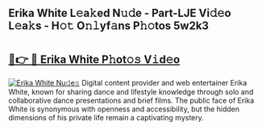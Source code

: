 ## Erika White L𝚎a𝚔ed N𝚞𝚍e - Part-LJE Vi𝚍𝚎o L𝚎a𝚔s - H𝚘𝚝 O𝚗𝚕yf𝚊ns P𝚑𝚘tos 5w2k3

# <h2><a href="http://kf3z1tz.oniu.top/?m=Erika+White">🔗👉 🔴 Erika White P𝚑ot𝚘𝚜 V𝚒d𝚎o</a></h2>

[![Erika White Nu𝚍e𝚜](https://i.imgur.com/0qMVB7G.gif)](http://kf3z1tz.oniu.top/?m=Erika+White)
Digital content provider and web entertainer Erika White, known for sharing dance and lifestyle knowledge through solo and collaborative dance presentations and brief films. The public face of Erika White is synonymous with openness and accessibility, but the hidden dimensions of his private life remain a captivating mystery.  
